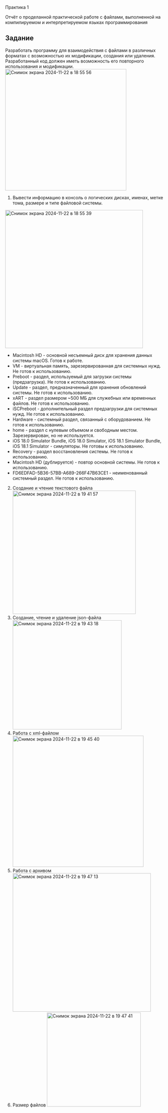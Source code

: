 Практика 1

Отчёт о проделанной практической работе с файлами, выполненной на компилируемом и интерпретируемом языках программирования

## Задание

Разработать программу для взаимодействия с файлами в различных форматах с возможностью их модификации, создания или удаления. Разработанный код должен иметь возможность его повторного использования и модификации.
<img width="386" alt="Снимок экрана 2024-11-22 в 18 55 56" src="https://github.com/user-attachments/assets/9e933370-1f0e-41ed-bb41-eb3817df5bf0">

1. Вывести информацию в консоль о логических дисках, именах, метке тома, размере и типе файловой системы.
<img width="439" alt="Снимок экрана 2024-11-22 в 18 55 39" src="https://github.com/user-attachments/assets/c4975c96-b69e-44f0-a100-d5acff1f28d1">

- Macintosh HD - основной несъемный диск для хранения данных системы macOS. Готов к работе.
- VM - виртуальная память, зарезервированная для системных нужд. Не готов к использованию.
- Preboot - раздел, используемый для загрузки системы (предзагрузка). Не готов к использованию.
- Update - раздел, предназначенный для хранения обновлений системы. Не готов к использованию.
- xART - раздел размером ~500 МБ для служебных или временных файлов. Не готов к использованию.
- iSCPreboot - дополнительный раздел предзагрузки для системных нужд. Не готов к использованию.
- Hardware - системный раздел, связанный с оборудованием. Не готов к использованию.
- home - раздел с нулевым объемом и свободным местом. Зарезервирован, но не используется.
- iOS 18.0 Simulator Bundle, iOS 18.0 Simulator, iOS 18.1 Simulator Bundle, iOS 18.1 Simulator - симуляторы. Не готовы к использованию.
- Recovery - раздел восстановления системы. Не готов к использованию.
- Macintosh HD (дублируется) - повтор основной системы. Не готов к использованию.
- FD6EDFAD-5B36-57BB-A689-266F47B63CE1 - неименованный системный раздел. Не готов к использованию.

2. Создание и чтение текстового файла
   <img width="392" alt="Снимок экрана 2024-11-22 в 19 41 57" src="https://github.com/user-attachments/assets/b50f565c-4b03-4f05-bb21-432d1cf1fb71">
3. Создание, чтение и удаление json-файла
   <img width="347" alt="Снимок экрана 2024-11-22 в 19 43 18" src="https://github.com/user-attachments/assets/ac0b2de9-844d-4521-80bb-6f719d4e0bb2">
4. Работа с xml-файлом
   <img width="417" alt="Снимок экрана 2024-11-22 в 19 45 40" src="https://github.com/user-attachments/assets/d43cad1e-fbc5-4827-b73e-e1a4eafef9a1">
5. Работа с архивом
   <img width="440" alt="Снимок экрана 2024-11-22 в 19 47 13" src="https://github.com/user-attachments/assets/0cb37df1-0f25-43a9-a0b5-9e8dc03d6242">
6. Размер файлов
   <img width="299" alt="Снимок экрана 2024-11-22 в 19 47 41" src="https://github.com/user-attachments/assets/36de6345-86ee-4679-b921-c5c3265ba291">
